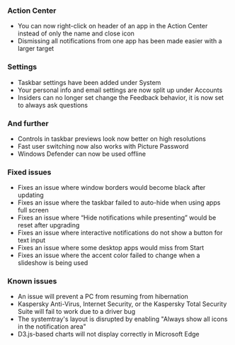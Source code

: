 ### Action Center
- You can now right-click on header of an app in the Action Center instead of only the name and close icon
- Dismissing all notifications from one app has been made easier with a larger target

### Settings
- Taskbar settings have been added under System
- Your personal info and email settings are now split up under Accounts
- Insiders can no longer set change the Feedback behavior, it is now set to always ask questions

### And further
- Controls in taskbar previews look now better on high resolutions
- Fast user switching now also works with Picture Password
- Windows Defender can now be used offline

### Fixed issues
- Fixes an issue where window borders would become black after updating
- Fixes an issue where the taskbar failed to auto-hide when using apps full screen
- Fixes an issue where “Hide notifications while presenting” would be reset after upgrading
- Fixes an issue where interactive notifications do not show a button for text input
- Fixes an issue where some desktop apps would miss from Start
- Fixes an issue where the accent color failed to change when a slideshow is being used

### Known issues
- An issue will prevent a PC from resuming from hibernation
- Kaspersky Anti-Virus, Internet Security, or the Kaspersky Total Security Suite will fail to work due to a driver bug
- The systemtray's layout is disrupted by enabling "Always show all icons in the notification area"
- D3.js-based charts will not display correctly in Microsoft Edge
